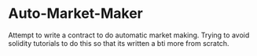 # Auto-Market-Maker

Attempt to write a contract to do automatic market making.
Trying to avoid solidity tutorials to do this so that its written a bti more from scratch.

